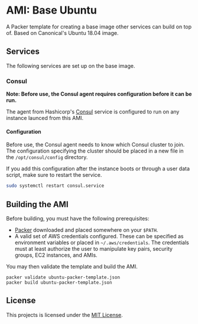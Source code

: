# AMI: Base Ubuntu

A Packer template for creating a base image other services can build on top of. Based on Canonical's Ubuntu 18.04 image.

## Services

The following services are set up on the base image.

### Consul

**Note: Before use, the Consul agent requires configuration before it can be run.**

The agent from Hashicorp's [Consul][consul] service is configured to run on any instance launced from this AMI.

#### Configuration

Before use, the Consul agent needs to know which Consul cluster to join. The configuration specifying the cluster should be placed in a new file in the `/opt/consul/config` directory. 

If you add this configuration after the instance boots or through a user data script, make sure to restart the service.

```bash
sudo systemctl restart consul.service
```

## Building the AMI

Before building, you must have the following prerequisites:
* [Packer][packer] downloaded and placed somewhere on your `$PATH`.
* A valid set of AWS credentials configured. These can be specified as environment variables or placed in `~/.aws/credentials`. The credentials must at least authorize the user to manipulate key pairs, security groups, EC2 instances, and AMIs.

You may then validate the template and build the AMI.

```
packer validate ubuntu-packer-template.json
packer build ubuntu-packer-template.json
```

## License

This projects is licensed under the [MIT License](LICENSE).


[consul]: https://www.consul.io/
[packer]: https://www.packer.io/
